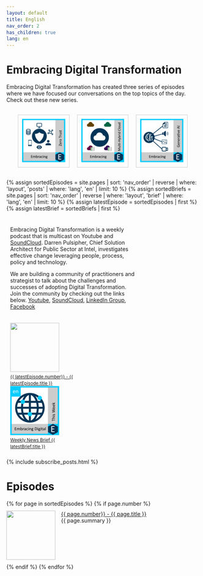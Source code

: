 ```yaml
---
layout: default
title: English
nav_order: 2
has_children: true
lang: en
---
```


# Embracing Digital Transformation

<style>
.collection {
  display: flex;
  justify-content: space-between;
  margin: 20px;
}

.collection-item {
  width: 30%;
  padding: 10px;
  border: 1px solid #ccc;
  margin: 10px;
  text-align: center;
}

.collection-item a {
  text-decoration: none;
  color: #333;
}

.collection-item img {
  width: 100%;
  height: auto;
}
</style>

Embracing Digital Transformation has created three series of episodes where we have focused our conversations on the top
topics of the day. Check out these new series.

<div>
<div class="collection">
  <div class="collection-item">
    <a href="https://www.embracingdigital.org/collections/en/zerotrust.html">
      <img src="./ezt.png" width="128" height="128" alt="Embracing Zero Trust">
    </a>
  </div>
  <div class="collection-item">
    <a href="https://www.embracingdigital.org/collections/en/multhybridcloud.html">
      <img src="./emhc.png" width="175" height="128" alt="Embracing Multi-Hybrid Cloud">
    </a>
  </div>
  <div class="collection-item">
    <a href="https://www.embracingdigital.org/collections/en/generativeai.html">
      <img src="./egai.png" width="175" height="128" alt="Embracing Generative AI">
    </a>
  </div>
</div>
</div>

<style>
.topcolumn {
float: left;
padding: 10px;
}

.topleft {
width: 65%;
}

.topright {
width: 35%;
}

/* Clear floats after the columns */
.toprow:after {
content: "";
display: table;
clear: both;
}
</style>
{% assign sortedEpisodes = site.pages | sort: 'nav_order' | reverse | where: 'layout', 'posts' | where: 'lang', 'en' |
limit: 10 %}
{% assign sortedBriefs = site.pages | sort: 'nav_order' | reverse | where: 'layout', 'brief' | where: 'lang', 'en' |
limit: 10 %}
{% assign latestEpisode = sortedEpisodes | first %}
{% assign latestBrief = sortedBriefs | first %}
<div class="toprow">
  <div class="topcolumn topleft" >
    <p> 
        Embracing Digital Transformation is a weekly podcast that is multicast on <a rehf="https://www.youtube.com/channel/UCveOcNne1kP_ZccC8kOZcDA">Youtube</a> and <a href="https://soundcloud.com/embracingdigital">SoundCloud</a>.
        Darren Pulsipher, Chief Solution Architect for Public Sector at Intel, investigates effective change leveraging
        people, process, policy and technology.
    </p>
    <p> 
       We are building a community of practitioners and strategist to talk about the challenges and successes of adopting Digital Transformation. Join the community by checking out the links below. 
        <a href="https://www.youtube.com/channel/UCveOcNne1kP_ZccC8kOZcDA">Youtube</a>,
        <a href="https://soundcloud.com/embracingdigital">SoundCloud</a>,
        <a href="https://www.linkedin.com/company/embracing-digital-transformation/">LinkedIn Group</a>,
        <a href="https://www.facebook.com/embracingdigital">Facebook </a>
    </p>
  </div>
  <div class="topcolumn topright" >
    <a href="{{ latestEpisode.url }}">
        <img src="../{{ latestEpisode.path | remove: latestEpisode.name }}/{{ latestEpisode.img }}" width="128" height="128"><br>
        <small>{{ latestEpisode.number}} - {{ latestEpisode.title }}</small>
    </a><br>
    <a href="{{ latestBrief.url }}">
        <img src="./en.png" width="128" height="128"><br>
        <small>Weekly News Brief {{ latestBrief.title }}</small>
    </a><br>
  </div>
</div>

{% include subscribe_posts.html %}

<h1>Episodes</h1>
{% for page in sortedEpisodes %}
{% if page.number %}
<div style="display:flex;">
<p class="episode">
    <img class="thumbnail" src="../{{ page.path | remove: page.name }}/{{ page.img }}" width="128" height="128">
    <a href="{{ page.url }}">{{ page.number}} - {{ page.title }}</a><br>
    {{ page.summary }}
</p>
</div>
{% endif %}
{% endfor %}

<style>
.thumbnail {
    float: left;
    margin: 0 15px 0 0;
}
.episode {
    margin: 10px 0;
}
.episode:hover {
    background-color: #cceeff;
}
</style>
